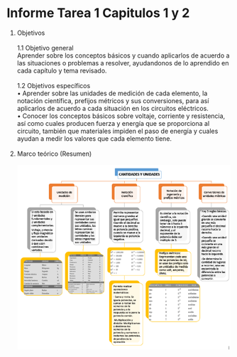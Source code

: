 # Informe Tarea 1 Capitulos 1 y 2
1. Objetivos   <br />  
1.1 Objetivo general<br />
Aprender sobre los conceptos básicos y cuando aplicarlos de acuerdo a las situaciones o problemas a resolver, ayudandonos de lo aprendido en cada capítulo y tema revisado.<br /><br />
1.2 Objetivos específicos<br />
•	Aprender sobre las unidades de medición de cada elemento, la notación científica, prefijos métricos y sus conversiones, para así aplicarlos de acuerdo a cada situación en los circuitos eléctricos.<br />
•	Conocer los conceptos básicos sobre voltaje, corriente y resistencia, así como cuales producen fuerza y energía que se proporciona al circuito, también que materiales impiden el paso de energía y cuales ayudan a medir los valores que cada elemento tiene.<br /><br />
2. Marco teórico (Resumen)<br /><br />
![alt text](https://github.com/adtumbaco1/Informe-Tarea-1/blob/main/Teoria%20Cap%201.PNG)
